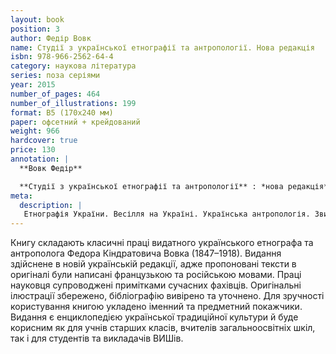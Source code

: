 ```yaml
---
layout: book
position: 3
author: Федір Вовк
name: Студії з української етнографії та антропології. Нова редакція 
isbn: 978-966-2562-64-4
category: наукова література
series: поза серіями
year: 2015
number_of_pages: 464
number_of_illustrations: 199
format: B5 (170х240 мм)
paper: офсетний + крейдований
weight: 966
hardcover: true
price: 130
annotation: |
  **Вовк Федір**

  **Студії з української етнографії та антропології** : *нова редакція* / Федір Вовк ; передм. О. Г. Таран ; прим. О. Г. Таран, С. Л. Маховської, Ю. С. Буйських; упорядн. О. О. Савчук. — Харків : Видавець Савчук О. О., 2015.&nbsp;— 464 с. ; 199 іл.
meta:
  description: |
   Етнографія України. Весілля на Україні. Українська антропологія. Звичаї і обряди.
---
```


Книгу складають класичні праці видатного українського етнографа та 
антрополога Федора Кіндратовича Вовка (1847–1918). Видання здійснене в 
новій українській редакції, адже пропоновані тексти в оригіналі були написані французькою та російською мовами.
Праці науковця супроводжені примітками сучасних фахівців. Оригінальні ілюстрації збережено, бібліографію вивірено та уточнено. Для зручності користування книгою укладено іменний та предметний покажчики.
Видання є енциклопедією української традиційної культури й буде корисним як для учнів старших класів, вчителів загальноосвітніх шкіл, так і для 
студентів та викладачів ВИШів. 

